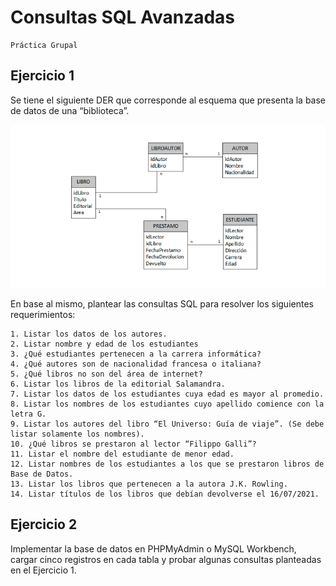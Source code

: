 # Consultas SQL Avanzadas
    Práctica Grupal
## Ejercicio 1

Se tiene el siguiente DER que corresponde al esquema que presenta la base de datos de una “biblioteca”.

![library DER.png](https://github.com/extjotabell/wave23-practicas/blob/limpio_andres/7.%20bd%20relacionales/library/img/library%20DER.png)

En base al mismo, plantear las consultas SQL para resolver los siguientes requerimientos:

    1. Listar los datos de los autores.
    2. Listar nombre y edad de los estudiantes
    3. ¿Qué estudiantes pertenecen a la carrera informática?
    4. ¿Qué autores son de nacionalidad francesa o italiana?
    5. ¿Qué libros no son del área de internet?
    6. Listar los libros de la editorial Salamandra.
    7. Listar los datos de los estudiantes cuya edad es mayor al promedio.
    8. Listar los nombres de los estudiantes cuyo apellido comience con la letra G.
    9. Listar los autores del libro “El Universo: Guía de viaje”. (Se debe listar solamente los nombres).
    10. ¿Qué libros se prestaron al lector “Filippo Galli”?
    11. Listar el nombre del estudiante de menor edad.
    12. Listar nombres de los estudiantes a los que se prestaron libros de Base de Datos.
    13. Listar los libros que pertenecen a la autora J.K. Rowling.
    14. Listar títulos de los libros que debían devolverse el 16/07/2021.

## Ejercicio 2
Implementar la base de datos en PHPMyAdmin o MySQL Workbench, cargar cinco registros en cada tabla 
y probar algunas consultas planteadas en el Ejercicio 1. 